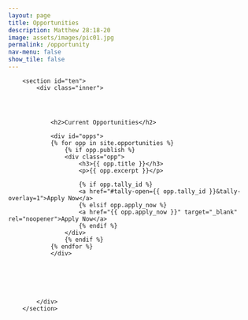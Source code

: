```yaml
---
layout: page
title: Opportunities
description: Matthew 28:18-20
image: assets/images/pic01.jpg
permalink: /opportunity
nav-menu: false
show_tile: false
---
```


<div id="main" class="alt">

        <section id="ten">
            <div class="inner">




				<h2>Current Opportunities</h2>

				<div id="opps">
				{% for opp in site.opportunities %}
					{% if opp.publish %}
					<div class="opp">
						<h3>{{ opp.title }}</h3>
						<p>{{ opp.excerpt }}</p>

						{% if opp.tally_id %}
						<a href="#tally-open={{ opp.tally_id }}&tally-overlay=1">Apply Now</a>
						{% elsif opp.apply_now %}
						<a href="{{ opp.apply_now }}" target="_blank" rel="noopener">Apply Now</a>
						{% endif %}
					</div>
					{% endif %}
				{% endfor %}
				</div>





			
			</div>
		</section>



</div>